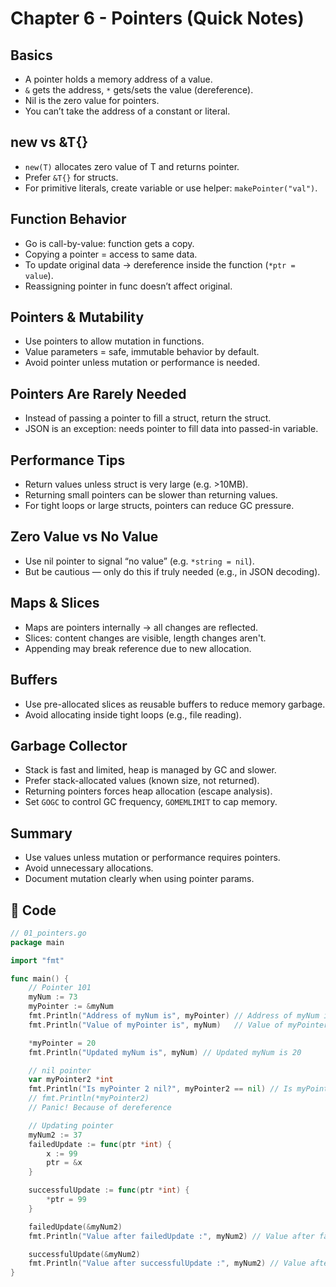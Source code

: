 # Chapter 6 - Pointers (Quick Notes)

## Basics
- A pointer holds a memory address of a value.
- `&` gets the address, `*` gets/sets the value (dereference).
- Nil is the zero value for pointers.
- You can’t take the address of a constant or literal.

## new vs &T{}
- `new(T)` allocates zero value of T and returns pointer.
- Prefer `&T{}` for structs.
- For primitive literals, create variable or use helper: `makePointer("val")`.

## Function Behavior
- Go is call-by-value: function gets a copy.
- Copying a pointer = access to same data.
- To update original data → dereference inside the function (`*ptr = value`).
- Reassigning pointer in func doesn’t affect original.

## Pointers & Mutability
- Use pointers to allow mutation in functions.
- Value parameters = safe, immutable behavior by default.
- Avoid pointer unless mutation or performance is needed.

## Pointers Are Rarely Needed
- Instead of passing a pointer to fill a struct, return the struct.
- JSON is an exception: needs pointer to fill data into passed-in variable.

## Performance Tips
- Return values unless struct is very large (e.g. >10MB).
- Returning small pointers can be slower than returning values.
- For tight loops or large structs, pointers can reduce GC pressure.

## Zero Value vs No Value
- Use nil pointer to signal “no value” (e.g. `*string = nil`).
- But be cautious — only do this if truly needed (e.g., in JSON decoding).

## Maps & Slices
- Maps are pointers internally → all changes are reflected.
- Slices: content changes are visible, length changes aren't.
- Appending may break reference due to new allocation.

## Buffers
- Use pre-allocated slices as reusable buffers to reduce memory garbage.
- Avoid allocating inside tight loops (e.g., file reading).

## Garbage Collector
- Stack is fast and limited, heap is managed by GC and slower.
- Prefer stack-allocated values (known size, not returned).
- Returning pointers forces heap allocation (escape analysis).
- Set `GOGC` to control GC frequency, `GOMEMLIMIT` to cap memory.

## Summary
- Use values unless mutation or performance requires pointers.
- Avoid unnecessary allocations.
- Document mutation clearly when using pointer params.


## 📂 Code

```go
// 01_pointers.go
package main

import "fmt"

func main() {
	// Pointer 101
	myNum := 73
	myPointer := &myNum
	fmt.Println("Address of myNum is", myPointer) // Address of myNum is 0xc000010100
	fmt.Println("Value of myPointer is", myNum)   // Value of myPointer is 73

	*myPointer = 20
	fmt.Println("Updated myNum is", myNum) // Updated myNum is 20

	// nil pointer
	var myPointer2 *int
	fmt.Println("Is myPointer 2 nil?", myPointer2 == nil) // Is myPointer 2 nil? true
	// fmt.Println(*myPointer2)
	// Panic! Because of dereference

	// Updating pointer
	myNum2 := 37
	failedUpdate := func(ptr *int) {
		x := 99
		ptr = &x
	}

	successfulUpdate := func(ptr *int) {
		*ptr = 99
	}

	failedUpdate(&myNum2)
	fmt.Println("Value after failedUpdate :", myNum2) // Value after failedUpdate : 37

	successfulUpdate(&myNum2)
	fmt.Println("Value after successfulUpdate :", myNum2) // Value after successfulUpdate : 99
}
```
